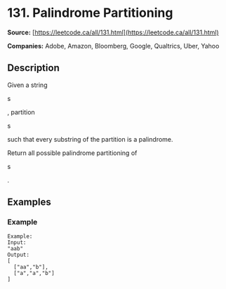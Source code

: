 # 131. Palindrome Partitioning

**Source:** [https://leetcode.ca/all/131.html](https://leetcode.ca/all/131.html)

**Companies:** Adobe, Amazon, Bloomberg, Google, Qualtrics, Uber, Yahoo

## Description

Given a string

s

, partition

s

such that every substring of the partition is
        a palindrome.

Return all possible palindrome partitioning of

s

.

## Examples

### Example

```
Example:
Input:
"aab"
Output:
[
  ["aa","b"],
  ["a","a","b"]
]
```

